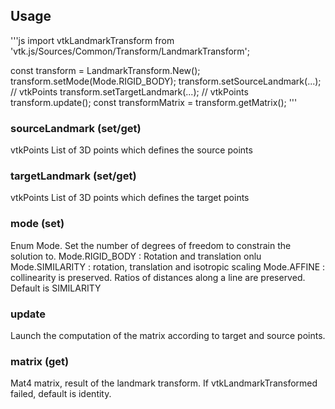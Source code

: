 ## Usage

'''js
import vtkLandmarkTransform from 'vtk.js/Sources/Common/Transform/LandmarkTransform';

const transform = LandmarkTransform.New();
transform.setMode(Mode.RIGID_BODY);
transform.setSourceLandmark(...); // vtkPoints
transform.setTargetLandmark(...); // vtkPoints
transform.update();
const transformMatrix = transform.getMatrix();
'''

### sourceLandmark (set/get)

vtkPoints
List of 3D points which defines the source points

### targetLandmark (set/get)

vtkPoints
List of 3D points which defines the target points

### mode (set)

Enum Mode.
Set the number of degrees of freedom to constrain the solution to.
Mode.RIGID_BODY : Rotation and translation onlu
Mode.SIMILARITY : rotation, translation and isotropic scaling
Mode.AFFINE : collinearity is preserved. Ratios of distances along a line are preserved.
Default is SIMILARITY

### update

Launch the computation of the matrix according to target and source points.

### matrix (get)

Mat4 matrix, result of the landmark transform.
If vtkLandmarkTransformed failed, default is identity.